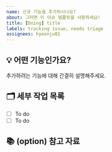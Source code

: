```yaml
---
name: 신규 기능을 추가하시나요?
about: 그러면 이 이슈 템플릿을 사용하세요!
title: [Doing] title
labels: tracking issue, needs triage
assignees: hyeonju01
---
```


## 💡 어떤 기능인가요?
추가하려는 기능에 대해 간결히 설명해주세요.

## 🗂️ 세부 작업 목록
- [ ] To do 
- [ ] To do

## 📚 (option) 참고 자료
